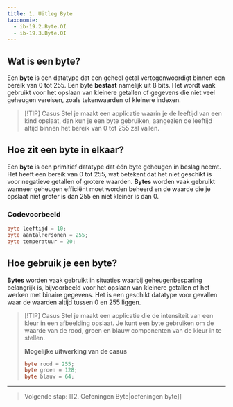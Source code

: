 ```yaml
---
title: 1. Uitleg Byte
taxonomie:
  - ib-19.2.Byte.OI
  - ib-19.3.Byte.OI
---
```


## Wat is een byte?
Een **byte** is een datatype dat een geheel getal vertegenwoordigt binnen een bereik van 0 tot 255. Een byte **bestaat** namelijk uit 8 bits. Het wordt vaak gebruikt voor het opslaan van kleinere getallen of gegevens die niet veel geheugen vereisen, zoals tekenwaarden of kleinere indexen.

> [!TIP] Casus
> Stel je maakt een applicatie waarin je de leeftijd van een kind opslaat, dan kun je een byte gebruiken, aangezien de leeftijd altijd binnen het bereik van 0 tot 255 zal vallen.

## Hoe zit een byte in elkaar?
Een **byte** is een primitief datatype dat één byte geheugen in beslag neemt. Het heeft een bereik van 0 tot 255, wat betekent dat het niet geschikt is voor negatieve getallen of grotere waarden. **Bytes** worden vaak gebruikt wanneer geheugen efficiënt moet worden beheerd en de waarde die je opslaat niet groter is dan 255 en niet kleiner is dan 0.

### Codevoorbeeld
```csharp
byte leeftijd = 10;
byte aantalPersonen = 255;
byte temperatuur = 20;
```

## Hoe gebruik je een byte?
**Bytes** worden vaak gebruikt in situaties waarbij geheugenbesparing belangrijk is, bijvoorbeeld voor het opslaan van kleinere getallen of het werken met binaire gegevens. Het is een geschikt datatype voor gevallen waar de waarden altijd tussen 0 en 255 liggen.

> [!TIP] Casus
> Stel je maakt een applicatie die de intensiteit van een kleur in een afbeelding opslaat. Je kunt een byte gebruiken om de waarde van de rood, groen en blauw componenten van de kleur in te stellen.
> 
> **Mogelijke uitwerking van de casus**
> ```csharp
> byte rood = 255;
> byte groen = 128;
> byte blauw = 64;
> ```

---

> Volgende stap: [[2. Oefeningen Byte|oefeningen byte]]
